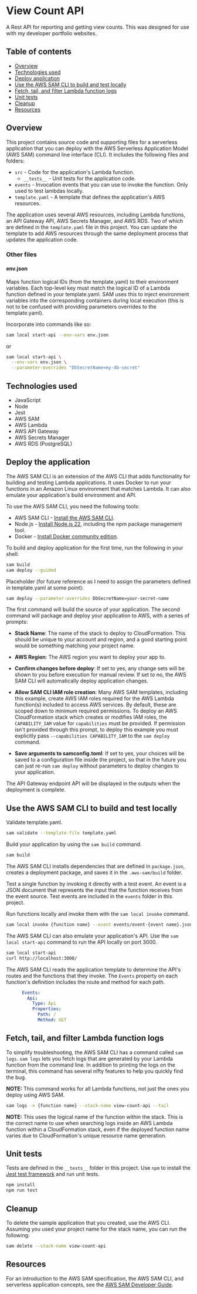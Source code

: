 # View Count API

A Rest API for reporting and getting view counts. This was designed for use with my developer portfolio websites.

## Table of contents

- [Overview](#overview)
- [Technologies used](#technologies-used)
- [Deploy application](#deploy-the-application)
- [Use the AWS SAM CLI to build and test locally](#use-the-aws-sam-cli-to-build-and-test-locally)
- [Fetch, tail, and filter Lambda function logs](#fetch-tail-and-filter-lambda-function-logs)
- [Unit tests](#unit-tests)
- [Cleanup](#unit-tests)
- [Resources](#resources)

## Overview

This project contains source code and supporting files for a serverless application that you can deploy with the AWS Serverless Application Model (AWS SAM) command line interface (CLI). It includes the following files and folders:

- `src` - Code for the application's Lambda function.
  - `__tests__` - Unit tests for the application code.
- `events` - Invocation events that you can use to invoke the function. Only used to test lambdas locally.
- `template.yaml` - A template that defines the application's AWS resources.

The application uses several AWS resources, including Lambda functions, an API Gateway API, AWS Secrets Manager, and AWS RDS. Two of which are defined in the `template.yaml` file in this project. You can update the template to add AWS resources through the same deployment process that updates the application code.

### Other files

#### env.json

Maps function logical IDs (from the template.yaml) to their environment variables.
Each top-level key must match the logical ID of a Lambda function defined in your template.yaml. SAM uses this to inject environment variables into the corresponding containers during local execution (this is not to be confused with providing parameters overrides to the template.yaml).

Incorporate into commands like so:

```bash
sam local start-api --env-vars env.json
```

or

```bash
sam local start-api \
  --env-vars env.json \
  --parameter-overrides "DbSecretName=my-db-secret"
```

## Technologies used

- JavaScript
- Node
- Jest
- AWS SAM
- AWS Lambda
- AWS API Gateway
- AWS Secrets Manager
- AWS RDS (PostgreSQL)

## Deploy the application

The AWS SAM CLI is an extension of the AWS CLI that adds functionality for building and testing Lambda applications. It uses Docker to run your functions in an Amazon Linux environment that matches Lambda. It can also emulate your application's build environment and API.

To use the AWS SAM CLI, you need the following tools:

- AWS SAM CLI - [Install the AWS SAM CLI](https://docs.aws.amazon.com/serverless-application-model/latest/developerguide/serverless-sam-cli-install.html).
- Node.js - [Install Node.js 22](https://nodejs.org/en/), including the npm package management tool.
- Docker - [Install Docker community edition](https://hub.docker.com/search/?type=edition&offering=community).

To build and deploy application for the first time, run the following in your shell:

```bash
sam build
sam deploy --guided
```

Placeholder (for future reference as I need to assign the parameters defined in template.yaml at some point):

```bash
sam deploy --parameter-overrides DbSecretName=your-secret-name
```

The first command will build the source of your application. The second command will package and deploy your application to AWS, with a series of prompts:

- **Stack Name**: The name of the stack to deploy to CloudFormation. This should be unique to your account and region, and a good starting point would be something matching your project name.

- **AWS Region**: The AWS region you want to deploy your app to.

- **Confirm changes before deploy**: If set to yes, any change sets will be shown to you before execution for manual review. If set to no, the AWS SAM CLI will automatically deploy application changes.

- **Allow SAM CLI IAM role creation**: Many AWS SAM templates, including this example, create AWS IAM roles required for the AWS Lambda function(s) included to access AWS services. By default, these are scoped down to minimum required permissions. To deploy an AWS CloudFormation stack which creates or modifies IAM roles, the `CAPABILITY_IAM` value for `capabilities` must be provided. If permission isn't provided through this prompt, to deploy this example you must explicitly pass `--capabilities CAPABILITY_IAM` to the `sam deploy` command.

- **Save arguments to samconfig.toml**: If set to yes, your choices will be saved to a configuration file inside the project, so that in the future you can just re-run `sam deploy` without parameters to deploy changes to your application.

The API Gateway endpoint API will be displayed in the outputs when the deployment is complete.

## Use the AWS SAM CLI to build and test locally

Validate template.yaml.

```bash
sam validate --template-file template.yaml
```

Build your application by using the `sam build` command.

```bash
sam build
```

The AWS SAM CLI installs dependencies that are defined in `package.json`, creates a deployment package, and saves it in the `.aws-sam/build` folder.

Test a single function by invoking it directly with a test event. An event is a JSON document that represents the input that the function receives from the event source. Test events are included in the `events` folder in this project.

Run functions locally and invoke them with the `sam local invoke` command.

```bash
sam local invoke {function name} --event events/event-{event name}.json
```

The AWS SAM CLI can also emulate your application's API. Use the `sam local start-api` command to run the API locally on port 3000.

```bash
sam local start-api
curl http://localhost:3000/
```

The AWS SAM CLI reads the application template to determine the API's routes and the functions that they invoke. The `Events` property on each function's definition includes the route and method for each path.

```yaml
      Events:
        Api:
          Type: Api
          Properties:
            Path: /
            Method: GET
```

## Fetch, tail, and filter Lambda function logs

To simplify troubleshooting, the AWS SAM CLI has a command called `sam logs`. `sam logs` lets you fetch logs that are generated by your Lambda function from the command line. In addition to printing the logs on the terminal, this command has several nifty features to help you quickly find the bug.

**NOTE:** This command works for all Lambda functions, not just the ones you deploy using AWS SAM.

```bash
sam logs -n {function name} --stack-name view-count-api --tail
```

**NOTE:** This uses the logical name of the function within the stack. This is the correct name to use when searching logs inside an AWS Lambda function within a CloudFormation stack, even if the deployed function name varies due to CloudFormation's unique resource name generation.

## Unit tests

Tests are defined in the `__tests__` folder in this project. Use `npm` to install the [Jest test framework](https://jestjs.io/) and run unit tests.

```bash
npm install
npm run test
```

## Cleanup

To delete the sample application that you created, use the AWS CLI. Assuming you used your project name for the stack name, you can run the following:

```bash
sam delete --stack-name view-count-api
```

## Resources

For an introduction to the AWS SAM specification, the AWS SAM CLI, and serverless application concepts, see the [AWS SAM Developer Guide](https://docs.aws.amazon.com/serverless-application-model/latest/developerguide/what-is-sam.html).
